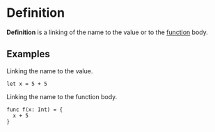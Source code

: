 # Definition

**Definition** is a linking of the name to the value or to the [function](/en/ride/functions) body.

## Examples

Linking the name to the value.

``` ride
let x = 5 + 5
```

Linking the name to the function body.

``` ride
func f(x: Int) = {
  x + 5
}
```
